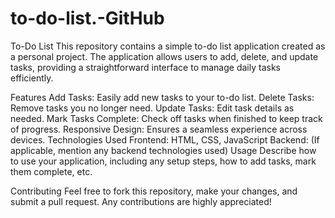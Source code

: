 # to-do-list.-GitHub
To-Do List
This repository contains a simple to-do list application created as a personal project. The application allows users to add, delete, and update tasks, providing a straightforward interface to manage daily tasks efficiently.

Features
Add Tasks: Easily add new tasks to your to-do list.
Delete Tasks: Remove tasks you no longer need.
Update Tasks: Edit task details as needed.
Mark Tasks Complete: Check off tasks when finished to keep track of progress.
Responsive Design: Ensures a seamless experience across devices.
Technologies Used
Frontend: HTML, CSS, JavaScript
Backend: (If applicable, mention any backend technologies used)
Usage
Describe how to use your application, including any setup steps, how to add tasks, mark them complete, etc.

Contributing
Feel free to fork this repository, make your changes, and submit a pull request. Any contributions are highly appreciated!
